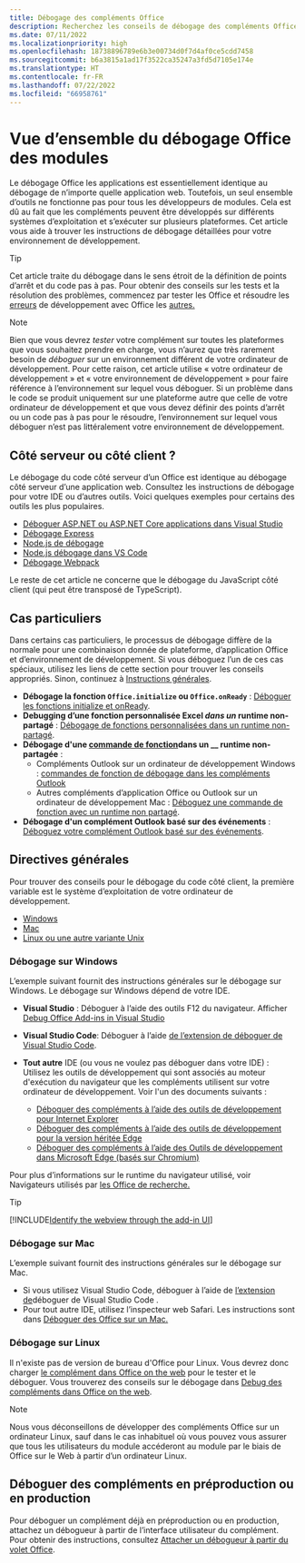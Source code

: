 ```yaml
---
title: Débogage des compléments Office
description: Recherchez les conseils de débogage des compléments Office pour votre environnement de développement.
ms.date: 07/11/2022
ms.localizationpriority: high
ms.openlocfilehash: 18738896789e6b3e00734d0f7d4af0ce5cdd7458
ms.sourcegitcommit: b6a3815a1ad17f3522ca35247a3fd5d7105e174e
ms.translationtype: HT
ms.contentlocale: fr-FR
ms.lasthandoff: 07/22/2022
ms.locfileid: "66958761"
---
```

# <a name="overview-of-debugging-office-add-ins"></a>Vue d’ensemble du débogage Office des modules

Le débogage Office les applications est essentiellement identique au débogage de n’importe quelle application web. Toutefois, un seul ensemble d’outils ne fonctionne pas pour tous les développeurs de modules. Cela est dû au fait que les compléments peuvent être développés sur différents systèmes d’exploitation et s’exécuter sur plusieurs plateformes. Cet article vous aide à trouver les instructions de débogage détaillées pour votre environnement de développement.

> [!TIP]
> Cet article traite du débogage dans le sens étroit de la définition de points d’arrêt et du code pas à pas. Pour obtenir des conseils sur les tests et la résolution des problèmes, commencez par tester les Office et résoudre les [erreurs](test-debug-office-add-ins.md) de développement avec Office les [autres.](troubleshoot-development-errors.md)

> [!NOTE]
> Bien que vous devrez *tester* votre complément sur toutes les plateformes que vous souhaitez prendre en charge, vous n’aurez que très rarement besoin de *déboguer* sur un environnement différent de votre ordinateur de développement. Pour cette raison, cet article utilise « votre ordinateur de développement » et « votre environnement de développement » pour faire référence à l’environnement sur lequel vous déboguer. Si un problème dans le code se produit uniquement sur une plateforme autre que celle de votre ordinateur de développement et que vous devez définir des points d’arrêt ou un code pas à pas pour le résoudre, l’environnement sur lequel vous déboguer n’est pas littéralement votre environnement de développement.

## <a name="server-side-or-client-side"></a>Côté serveur ou côté client ?

Le débogage du code côté serveur d’un Office est identique au débogage côté serveur d’une application web. Consultez les instructions de débogage pour votre IDE ou d’autres outils. Voici quelques exemples pour certains des outils les plus populaires.

- [Déboguer ASP.NET ou ASP.NET Core applications dans Visual Studio](/visualstudio/debugger/how-to-enable-debugging-for-aspnet-applications)
- [Débogage Express](https://expressjs.com/en/guide/debugging.html)
- [Node.js de débogage](https://nodejs.org/en/docs/guides/debugging-getting-started/)
- [Node.js débogage dans VS Code](https://code.visualstudio.com/docs/nodejs/nodejs-debugging)
- [Débogage Webpack](https://webpack.js.org/contribute/debugging/)

Le reste de cet article ne concerne que le débogage du JavaScript côté client (qui peut être transposé de TypeScript).

## <a name="special-cases"></a>Cas particuliers

Dans certains cas particuliers, le processus de débogage diffère de la normale pour une combinaison donnée de plateforme, d’application Office et d’environnement de développement. Si vous déboguez l’un de ces cas spéciaux, utilisez les liens de cette section pour trouver les conseils appropriés. Sinon, continuez à [Instructions générales](#general-guidance).

- **Débogage la fonction `Office.initialize` ou `Office.onReady`** : [Déboguer les fonctions initialize et onReady](debug-initialize-onready.md).
- **Debugging d’une fonction personnalisée Excel _dans un_ runtime non-partagé** : [Débogage de fonctions personnalisées dans un runtime non-partagé](../excel/custom-functions-debugging.md).
- **Débogage d'une [commande de fonction](../design/add-in-commands.md#types-of-add-in-commands)dans un __ runtime non-partagée** : 
    - Compléments Outlook sur un ordinateur de développement Windows : [commandes de fonction de débogage dans les compléments Outlook](../outlook/debug-ui-less.md) 
    - Autres compléments d’application Office ou Outlook sur un ordinateur de développement Mac : [Déboguez une commande de fonction avec un runtime non partagé](debug-function-command.md).
- **Débogage d'un complément Outlook basé sur des événements** : [Déboguez votre complément Outlook basé sur des événements](../outlook/debug-autolaunch.md). 
 
## <a name="general-guidance"></a>Directives générales

Pour trouver des conseils pour le débogage du code côté client, la première variable est le système d’exploitation de votre ordinateur de développement.

- [Windows](#debug-on-windows)
- [Mac](#debug-on-mac)
- [Linux ou une autre variante Unix](#debug-on-linux)

### <a name="debug-on-windows"></a>Débogage sur Windows

L’exemple suivant fournit des instructions générales sur le débogage sur Windows. Le débogage sur Windows dépend de votre IDE.

- **Visual Studio** : Déboguer à l’aide des outils F12 du navigateur. Afficher [Debug Office Add-ins in Visual Studio](../develop/debug-office-add-ins-in-visual-studio.md)
- **Visual Studio Code**: Déboguer à l’aide [de l’extension de déboguer de Visual Studio Code](debug-with-vs-extension.md).
- **Tout autre** IDE (ou vous ne voulez pas déboguer dans votre IDE) : Utilisez les outils de développement qui sont associés au moteur d'exécution du navigateur que les compléments utilisent sur votre ordinateur de développement. Voir l'un des documents suivants :

    - [Déboguer des compléments à l’aide des outils de développement pour Internet Explorer](debug-add-ins-using-f12-tools-ie.md)
    - [Déboguer des compléments à l’aide des outils de développement pour la version héritée Edge](debug-add-ins-using-devtools-edge-legacy.md)
    - [Déboguer des compléments à l’aide des Outils de développement dans Microsoft Edge (basés sur Chromium)](debug-add-ins-using-devtools-edge-chromium.md)

Pour plus d’informations sur le runtime du navigateur utilisé, voir Navigateurs utilisés par [les Office de recherche.](../concepts/browsers-used-by-office-web-add-ins.md)

> [!TIP]
> [!INCLUDE[Identify the webview through the add-in UI](../includes/identify-webview-in-ui.md)]

### <a name="debug-on-mac"></a>Débogage sur Mac

L’exemple suivant fournit des instructions générales sur le débogage sur Mac.

- Si vous utilisez Visual Studio Code, déboguer à l’aide de [l’extension de](debug-with-vs-extension.md)déboguer de Visual Studio Code .
- Pour tout autre IDE, utilisez l’inspecteur web Safari. Les instructions sont dans [Déboguer des Office sur un Mac.](debug-office-add-ins-on-ipad-and-mac.md)


### <a name="debug-on-linux"></a>Débogage sur Linux

Il n'existe pas de version de bureau d'Office pour Linux. Vous devrez donc charger [le complément dans Office on the web](sideload-office-add-ins-for-testing.md) pour le tester et le déboguer. Vous trouverez des conseils sur le débogage dans [Debug des compléments dans Office on the web](debug-add-ins-in-office-online.md).

> [!NOTE]
> Nous vous déconseillons de développer des compléments Office sur un ordinateur Linux, sauf dans le cas inhabituel où vous pouvez vous assurer que tous les utilisateurs du module accéderont au module par le biais de Office sur le Web à partir d’un ordinateur Linux.

## <a name="debug-add-ins-in-staging-or-production"></a>Déboguer des compléments en préproduction ou en production

Pour déboguer un complément déjà en préproduction ou en production, attachez un débogueur à partir de l’interface utilisateur du complément. Pour obtenir des instructions, consultez [Attacher un débogueur à partir du volet Office](attach-debugger-from-task-pane.md).